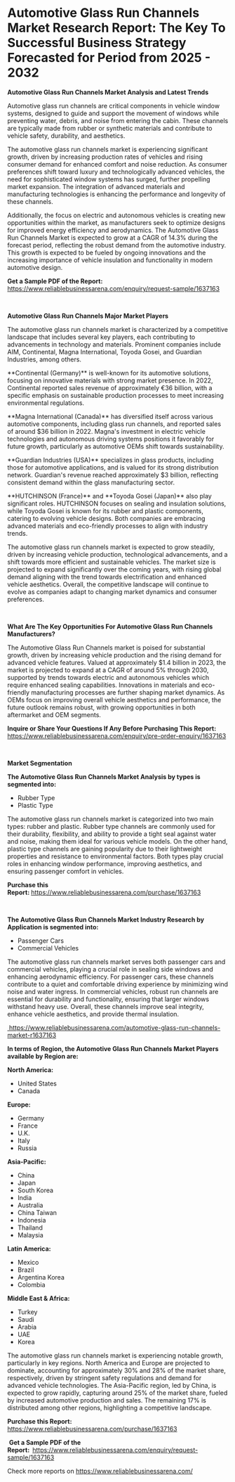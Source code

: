 <p><h1>Automotive Glass Run Channels Market Research Report: The Key To Successful Business Strategy Forecasted for Period from 2025 - 2032</h1></p><p><strong>Automotive Glass Run Channels Market Analysis and Latest Trends</strong></p>
<p><p>Automotive glass run channels are critical components in vehicle window systems, designed to guide and support the movement of windows while preventing water, debris, and noise from entering the cabin. These channels are typically made from rubber or synthetic materials and contribute to vehicle safety, durability, and aesthetics.</p><p>The automotive glass run channels market is experiencing significant growth, driven by increasing production rates of vehicles and rising consumer demand for enhanced comfort and noise reduction. As consumer preferences shift toward luxury and technologically advanced vehicles, the need for sophisticated window systems has surged, further propelling market expansion. The integration of advanced materials and manufacturing technologies is enhancing the performance and longevity of these channels.</p><p>Additionally, the focus on electric and autonomous vehicles is creating new opportunities within the market, as manufacturers seek to optimize designs for improved energy efficiency and aerodynamics. The Automotive Glass Run Channels Market is expected to grow at a CAGR of 14.3% during the forecast period, reflecting the robust demand from the automotive industry. This growth is expected to be fueled by ongoing innovations and the increasing importance of vehicle insulation and functionality in modern automotive design.</p></p>
<p><strong>Get a Sample PDF of the Report:&nbsp;</strong> <a href="https://www.reliablebusinessarena.com/enquiry/request-sample/1637163?utm_campaign=3294&utm_medium=2&utm_source=Github&utm_content=ia&utm_term=23032025&utm_id=automotive-glass-run-channels">https://www.reliablebusinessarena.com/enquiry/request-sample/1637163</a></p>
<p>&nbsp;</p>
<p><strong>Automotive Glass Run Channels Major Market Players</strong></p>
<p><p>The automotive glass run channels market is characterized by a competitive landscape that includes several key players, each contributing to advancements in technology and materials. Prominent companies include AIM, Continental, Magna International, Toyoda Gosei, and Guardian Industries, among others.</p><p>**Continental (Germany)** is well-known for its automotive solutions, focusing on innovative materials with strong market presence. In 2022, Continental reported sales revenue of approximately €36 billion, with a specific emphasis on sustainable production processes to meet increasing environmental regulations.</p><p>**Magna International (Canada)** has diversified itself across various automotive components, including glass run channels, and reported sales of around $36 billion in 2022. Magna's investment in electric vehicle technologies and autonomous driving systems positions it favorably for future growth, particularly as automotive OEMs shift towards sustainability.</p><p>**Guardian Industries (USA)** specializes in glass products, including those for automotive applications, and is valued for its strong distribution network. Guardian's revenue reached approximately $3 billion, reflecting consistent demand within the glass manufacturing sector.</p><p>**HUTCHINSON (France)** and **Toyoda Gosei (Japan)** also play significant roles. HUTCHINSON focuses on sealing and insulation solutions, while Toyoda Gosei is known for its rubber and plastic components, catering to evolving vehicle designs. Both companies are embracing advanced materials and eco-friendly processes to align with industry trends.</p><p>The automotive glass run channels market is expected to grow steadily, driven by increasing vehicle production, technological advancements, and a shift towards more efficient and sustainable vehicles. The market size is projected to expand significantly over the coming years, with rising global demand aligning with the trend towards electrification and enhanced vehicle aesthetics. Overall, the competitive landscape will continue to evolve as companies adapt to changing market dynamics and consumer preferences.</p></p>
<p>&nbsp;</p>
<p><strong>What Are The Key Opportunities For Automotive Glass Run Channels Manufacturers?</strong></p>
<p><p>The Automotive Glass Run Channels market is poised for substantial growth, driven by increasing vehicle production and the rising demand for advanced vehicle features. Valued at approximately $1.4 billion in 2023, the market is projected to expand at a CAGR of around 5% through 2030, supported by trends towards electric and autonomous vehicles which require enhanced sealing capabilities. Innovations in materials and eco-friendly manufacturing processes are further shaping market dynamics. As OEMs focus on improving overall vehicle aesthetics and performance, the future outlook remains robust, with growing opportunities in both aftermarket and OEM segments.</p></p>
<p><strong>Inquire or Share Your Questions If Any Before Purchasing This Report:</strong> <a href="https://www.reliablebusinessarena.com/enquiry/pre-order-enquiry/1637163?utm_campaign=3294&utm_medium=2&utm_source=Github&utm_content=ia&utm_term=23032025&utm_id=automotive-glass-run-channels">https://www.reliablebusinessarena.com/enquiry/pre-order-enquiry/1637163</a></p>
<p>&nbsp;</p>
<p><strong>Market Segmentation</strong></p>
<p><strong>The Automotive Glass Run Channels Market Analysis by types is segmented into:</strong></p>
<p><ul><li>Rubber Type</li><li>Plastic Type</li></ul></p>
<p><p>The automotive glass run channels market is categorized into two main types: rubber and plastic. Rubber type channels are commonly used for their durability, flexibility, and ability to provide a tight seal against water and noise, making them ideal for various vehicle models. On the other hand, plastic type channels are gaining popularity due to their lightweight properties and resistance to environmental factors. Both types play crucial roles in enhancing window performance, improving aesthetics, and ensuring passenger comfort in vehicles.</p></p>
<p><strong>Purchase this Report:&nbsp;</strong><a href="https://www.reliablebusinessarena.com/purchase/1637163?utm_campaign=3294&utm_medium=2&utm_source=Github&utm_content=ia&utm_term=23032025&utm_id=automotive-glass-run-channels">https://www.reliablebusinessarena.com/purchase/1637163</a></p>
<p>&nbsp;</p>
<p><strong>The Automotive Glass Run Channels Market Industry Research by Application is segmented into:</strong></p>
<p><ul><li>Passenger Cars</li><li>Commercial Vehicles</li></ul></p>
<p><p>The automotive glass run channels market serves both passenger cars and commercial vehicles, playing a crucial role in sealing side windows and enhancing aerodynamic efficiency. For passenger cars, these channels contribute to a quiet and comfortable driving experience by minimizing wind noise and water ingress. In commercial vehicles, robust run channels are essential for durability and functionality, ensuring that larger windows withstand heavy use. Overall, these channels improve seal integrity, enhance vehicle aesthetics, and provide thermal insulation.</p></p>
<p><a href="https://www.reliablebusinessarena.com/automotive-glass-run-channels-market-r1637163?utm_campaign=3294&utm_medium=2&utm_source=Github&utm_content=ia&utm_term=23032025&utm_id=automotive-glass-run-channels">&nbsp;https://www.reliablebusinessarena.com/automotive-glass-run-channels-market-r1637163</a></p>
<p><strong>In terms of Region, the Automotive Glass Run Channels Market Players available by Region are:</strong></p>
<p>
    <p> <strong> North America: </strong>
        <ul>
            <li>United States</li>
            <li>Canada</li>
        </ul>
        </p> 
    <p> <strong> Europe: </strong>
        <ul>
            <li>Germany</li>
            <li>France</li>
            <li>U.K.</li>
            <li>Italy</li>
            <li>Russia</li>
        </ul>
        </p> 
    <p> <strong> Asia-Pacific: </strong>
        <ul>
            <li>China</li>
            <li>Japan</li>
            <li>South Korea</li>
            <li>India</li>
            <li>Australia</li>
            <li>China Taiwan</li>
            <li>Indonesia</li>
            <li>Thailand</li>
            <li>Malaysia</li>
        </ul>
        </p> 
    <p> <strong> Latin America: </strong>
        <ul>
            <li>Mexico</li>
            <li>Brazil</li>
            <li>Argentina Korea</li>
            <li>Colombia</li>
        </ul>
        </p> 
    <p> <strong> Middle East & Africa: </strong>
        <ul>
            <li>Turkey</li>
            <li>Saudi</li>
            <li>Arabia</li>
            <li>UAE</li>
            <li>Korea</li>
        </ul>
    </p>
    </p>
<p><p>The automotive glass run channels market is experiencing notable growth, particularly in key regions. North America and Europe are projected to dominate, accounting for approximately 30% and 28% of the market share, respectively, driven by stringent safety regulations and demand for advanced vehicle technologies. The Asia-Pacific region, led by China, is expected to grow rapidly, capturing around 25% of the market share, fueled by increased automotive production and sales. The remaining 17% is distributed among other regions, highlighting a competitive landscape.</p></p>
<p><strong>Purchase this Report: </strong><a href="https://www.reliablebusinessarena.com/purchase/1637163?utm_campaign=3294&utm_medium=2&utm_source=Github&utm_content=ia&utm_term=23032025&utm_id=automotive-glass-run-channels">https://www.reliablebusinessarena.com/purchase/1637163</a></p>
<p>&nbsp;<strong>Get a Sample PDF of the Report:&nbsp;&nbsp;</strong><a href="https://www.reliablebusinessarena.com/enquiry/request-sample/1637163?utm_campaign=3294&utm_medium=2&utm_source=Github&utm_content=ia&utm_term=23032025&utm_id=automotive-glass-run-channels">https://www.reliablebusinessarena.com/enquiry/request-sample/1637163</a></p>
<p><strong></strong></p>
<p>Check more reports on <a href="https://www.reliablebusinessarena.com/?utm_campaign=3294&utm_medium=2&utm_source=Github&utm_content=ia&utm_term=23032025&utm_id=automotive-glass-run-channels">https://www.reliablebusinessarena.com/</a></p>